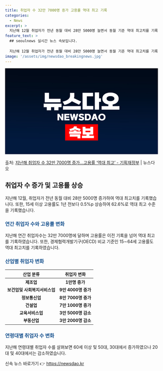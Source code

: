 ```yaml
---
title: 취업자 수 32만 7000명 증가 고용률 역대 최고 기록
categories:
  - News
excerpt: >
  지난해 12월 취업자가 전년 동월 대비 28만 5000명 늘면서 동월 기준 역대 최고치를 기록했다. 지난해 …
feature_text: >
  ## seoulnews 실시간 뉴스 속보입니다.

  지난해 12월 취업자가 전년 동월 대비 28만 5000명 늘면서 동월 기준 역대 최고치를 기록했다. 지난해 …
image: '/assets/img/newsdao_breakingnews.jpg'
---
```


![뉴스다오 속보](/assets/img/newsdao_breakingnews.jpg)

<p>출처: <a href="https://newsdao.kr/2964" rel="dofollow">지난해 취업자 수 32만 7000명 증가…고용률 ‘역대 최고’ - 기획재정부</a> | 뉴스다오</p>

<h2 data-ke-size="size26">취업자 수 증가 및 고용률 상승</h2>
<p data-ke-size="size16">지난해 12월, 취업자가 전년 동월 대비 28만 5000명 증가하여 역대 최고치를 기록했습니다. 또한, 15세 이상 고용률도 1년 전보다 0.5%p 상승하여 62.6%로 역대 최고 수준을 기록했습니다.</p>

<h3><b><span style="color: #1a5490;">연간 취업자 수와 고용률 변화</span></b></h3>
<p data-ke-size="size16">지난해 연간 취업자수는 32만 7000명에 달하며 고용률은 이전 기록을 넘어 역대 최고를 기록하였습니다. 또한, 경제협력개발기구(OECD) 비교 기준인 15∼64세 고용률도 역대 최고치를 기록하였습니다.</p>

<h3><b><span style="color: #1a5490;">산업별 취업자 변화</span></b></h3>
<table>
	<thead>
		<tr>
			<th><b>산업 분류</b></th>
			<th><b>취업자 변화</b></th>
		</tr>
	</thead>
	<tbody>
		<tr>
			<td style="text-align: center; height: 17px;"><b>제조업</b></td>
			<td style="text-align: center; height: 17px;"><b>1만명 증가</b></td>
		</tr>
		<tr>
			<td style="text-align: center; height: 17px;"><b>보건업및 사회복지서비스업</b></td>
			<td style="text-align: center; height: 17px;"><b>9만 4000명 증가</b></td>
		</tr>
		<tr>
			<td style="text-align: center; height: 17px;"><b>정보통신업</b></td>
			<td style="text-align: center; height: 17px;"><b>8만 7000명 증가</b></td>
		</tr>
		<tr>
			<td style="text-align: center; height: 17px;"><b>건설업</b></td>
			<td style="text-align: center; height: 17px;"><b>7만 1000명 증가</b></td>
		</tr>
		<tr>
			<td style="text-align: center; height: 17px;"><b>교육서비스업</b></td>
			<td style="text-align: center; height: 17px;"><b>3만 5000명 감소</b></td>
		</tr>
		<tr>
			<td style="text-align: center; height: 17px;"><b>부동산업</b></td>
			<td style="text-align: center; height: 17px;"><b>3만 2000명 감소</b></td>
		</tr>
	</tbody>
</table>

<h3><b><span style="color: #1a5490;">연령대별 취업자 수 변화</span></b></h3>
<p data-ke-size="size16">지난해 연령대별 취업자 수를 살펴보면 60세 이상 및 50대, 30대에서 증가하였으나 20대 및 40대에서는 감소하였습니다.</p> 

신속 뉴스 바로가기 👉 <a href="https://newsdao.kr" rel="dofollow">https://newsdao.kr</a>


